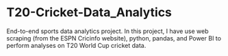 # T20-Cricket-Data_Analytics
 End-to-end sports data analytics project. In this project, I have use web scraping (from the ESPN Cricinfo website), python, pandas, and Power BI to perform analyses on T20 World Cup cricket data.
